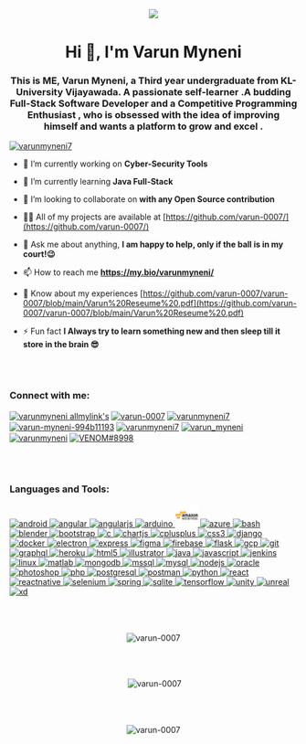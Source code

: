 <p align="center">
  <img src="https://github.com/varun-0007/varun-0007/blob/main/intro_icons/intro-removebg-preview.png" height="500"/>
  </p>
<h1 align="center">Hi 👋, I'm Varun Myneni</h1>
<h3 align="center">This is ME, Varun Myneni, a Third year undergraduate from KL-University Vijayawada. A passionate self-learner .A budding Full-Stack Software Developer and a Competitive Programming Enthusiast , who is obsessed with the idea of improving himself and wants a platform to grow and excel .</h3>

<p align="left"> <a href="https://twitter.com/varunmyneni7" target="blank"><img src="https://img.shields.io/twitter/follow/varunmyneni7?logo=twitter&style=for-the-badge" alt="varunmyneni7" /></a> </p>

- 🔭 I’m currently working on **Cyber-Security Tools**

- 🌱 I’m currently learning **Java Full-Stack**

- 👯 I’m looking to collaborate on **with any Open Source contribution**

- 👨‍💻 All of my projects are available at [https://github.com/varun-0007/](https://github.com/varun-0007/)

- 💬 Ask me about anything, **I am happy to help, only if the ball is in my court!😉**

- 📫 How to reach me **https://my.bio/varunmyneni/**

- 📄 Know about my experiences [https://github.com/varun-0007/varun-0007/blob/main/Varun%20Reseume%20.pdf](https://github.com/varun-0007/varun-0007/blob/main/Varun%20Reseume%20.pdf)

- ⚡ Fun fact **I Always try to learn something new and then sleep till it store in the brain 😎**

<br>
<br>
<h3 align="left">Connect with me:</h3>
<p align="left">
<a href="https://my.bio/varunmyneni" target="blank"><img align="center" src="https://github.com/varun-0007/varun-0007/blob/main/intro_icons/image_2021-08-22_195602-removebg-preview.png" alt="varunmyneni allmylink's" height="30" width="40" /></a>
<a href="https://codepen.io/varun-0007" target="blank"><img align="center" src="https://github.com/varun-0007/varun-0007/blob/main/intro_icons/codepen.svg" alt="varun-0007" height="30" width="40" /></a>
<a href="https://twitter.com/varunmyneni7" target="blank"><img align="center" src="https://github.com/varun-0007/varun-0007/blob/main/intro_icons/twitter.svg" alt="varunmyneni7" height="30" width="40" /></a>
<a href="https://linkedin.com/in/varun-myneni-994b11193" target="blank"><img align="center" src="https://github.com/varun-0007/varun-0007/blob/main/intro_icons/linked-in-alt.svg" alt="varun-myneni-994b11193" height="30" width="40" /></a>
<a href="https://fb.com/varunmyneni7" target="blank"><img align="center" src="https://github.com/varun-0007/varun-0007/blob/main/intro_icons/facebook.svg" alt="varunmyneni7" height="30" width="40" /></a>
<a href="https://instagram.com/varun_myneni" target="blank"><img align="center" src="https://github.com/varun-0007/varun-0007/blob/main/intro_icons/instagram.svg" alt="varun_myneni" height="30" width="40" /></a>
<a href="https://www.leetcode.com/varunmyneni" target="blank"><img align="center" src="https://github.com/varun-0007/varun-0007/blob/main/intro_icons/leet-code.svg" alt="varunmyneni" height="30" width="40" /></a>
<a href="https://discord.gg/VENOM#8998" target="blank"><img align="center" src="https://github.com/varun-0007/varun-0007/blob/main/intro_icons/discord.svg" alt="VENOM#8998" height="30" width="40" /></a>
</p>
<br>
<br>
<h3 align="left">Languages and Tools:</h3>
<p align="left"> 
  <a href="https://developer.android.com" target="_blank"> <img src="https://github.com/varun-0007/varun-0007/tree/main/dev_icons/android-original-wordmark.svg" alt="android" width="40" height="40"/> </a>
  <a href="https://angular.io" target="_blank"> <img src="https://github.com/varun-0007/varun-0007/tree/main/dev_icons/angular.svg" alt="angular" width="40" height="40"/> </a>
  <a href="https://angular.io" target="_blank"> <img src="https://github.com/varun-0007/varun-0007/tree/main/dev_icons/angularjs-original-wordmark.svg" alt="angularjs" width="40" height="40"/> </a> 
  <a href="https://www.arduino.cc/" target="_blank"> <img src="https://github.com/varun-0007/varun-0007/tree/main/dev_icons/arduino-1.svg" alt="arduino" width="40" height="40"/> </a> 
  <a href="https://aws.amazon.com" target="_blank"> <img src="https://raw.githubusercontent.com/devicons/devicon/master/icons/amazonwebservices/amazonwebservices-original-wordmark.svg" alt="aws" width="40" height="40"/> </a> 
  <a href="https://azure.microsoft.com/en-in/" target="_blank"> <img src="https://github.com/varun-0007/varun-0007/tree/main/dev_icons/microsoft_azure-icon.svg" alt="azure" width="40" height="40"/> </a> 
  <a href="https://www.gnu.org/software/bash/" target="_blank"> <img src="https://github.com/varun-0007/varun-0007/tree/main/dev_icons/gnu_bash-icon.svg" alt="bash" width="40" height="40"/> </a>
  <a href="https://www.blender.org/" target="_blank"> <img src="https://github.com/varun-0007/varun-0007/tree/main/dev_icons/blender_community_badge_white.svg" alt="blender" width="40" height="40"/> </a> 
  <a href="https://getbootstrap.com" target="_blank"> <img src="https://github.com/varun-0007/varun-0007/tree/main/dev_icons/bootstrap-plain-wordmark.svg" alt="bootstrap" width="40" height="40"/> </a> 
  <a href="https://www.cprogramming.com/" target="_blank"> <img src="https://github.com/varun-0007/varun-0007/tree/main/dev_icons/c-original.svg" alt="c" width="40" height="40"/> </a>
  <a href="https://www.chartjs.org" target="_blank"> <img src="https://github.com/varun-0007/varun-0007/tree/main/dev_icons/logo-title.svg" alt="chartjs" width="40" height="40"/> </a>
  <a href="https://www.w3schools.com/cpp/" target="_blank"> <img src="https://github.com/varun-0007/varun-0007/tree/main/dev_icons/cplusplus-original.svg" alt="cplusplus" width="40" height="40"/> </a>
  <a href="https://www.w3schools.com/css/" target="_blank"> <img src="https://github.com/varun-0007/varun-0007/tree/main/dev_icons/css3-original-wordmark.svg" alt="css3" width="40" height="40"/> </a>
  <a href="https://www.djangoproject.com/" target="_blank"> <img src="https://github.com/varun-0007/varun-0007/tree/main/dev_icons/django-original.svg" alt="django" width="40" height="40"/> </a> 
  <a href="https://www.docker.com/" target="_blank"> <img src="https://github.com/varun-0007/varun-0007/tree/main/dev_icons/docker-original-wordmark.svg" alt="docker" width="40" height="40"/> </a> 
  <a href="https://www.electronjs.org" target="_blank"> <img src="https://github.com/varun-0007/varun-0007/tree/main/dev_icons/electron-original.svg" alt="electron" width="40" height="40"/> </a>
  <a href="https://expressjs.com" target="_blank"> <img src="https://github.com/varun-0007/varun-0007/tree/main/dev_icons/express-original-wordmark.svg" alt="express" width="40" height="40"/> </a>
  <a href="https://www.figma.com/" target="_blank"> <img src="https://github.com/varun-0007/varun-0007/tree/main/dev_icons/figma-icon.svg" alt="figma" width="40" height="40"/> </a> 
  <a href="https://firebase.google.com/" target="_blank"> <img src="https://github.com/varun-0007/varun-0007/tree/main/dev_icons/firebase-icon.svg" alt="firebase" width="40" height="40"/> </a> 
  <a href="https://flask.palletsprojects.com/" target="_blank"> <img src="https://github.com/varun-0007/varun-0007/tree/main/dev_icons/pocoo_flask-icon.svg" alt="flask" width="40" height="40"/> </a> 
  <a href="https://cloud.google.com" target="_blank"> <img src="https://github.com/varun-0007/varun-0007/tree/main/dev_icons/google_cloud-icon.svg" alt="gcp" width="40" height="40"/> </a>
  <a href="https://git-scm.com/" target="_blank"> <img src="https://github.com/varun-0007/varun-0007/tree/main/dev_icons/git-scm-icon.svg" alt="git" width="40" height="40"/> </a> <a href="https://graphql.org" target="_blank"> <img src="https://github.com/varun-0007/varun-0007/tree/main/dev_icons/graphql-icon.svg" alt="graphql" width="40" height="40"/> </a> <a href="https://heroku.com" target="_blank"> <img src="https://github.com/varun-0007/varun-0007/tree/main/dev_icons/heroku-icon.svg" alt="heroku" width="40" height="40"/> </a> 
  <a href="https://www.w3.org/html/" target="_blank"> <img src="https://github.com/varun-0007/varun-0007/tree/main/dev_icons/html5-original-wordmark.svg" alt="html5" width="40" height="40"/> </a> 
  <a href="https://www.adobe.com/in/products/illustrator.html" target="_blank"> <img src="https://github.com/varun-0007/varun-0007/tree/main/dev_icons/adobe_illustrator-icon.svg" alt="illustrator" width="40" height="40"/> </a> 
  <a href="https://www.java.com" target="_blank"> <img src="https://github.com/varun-0007/varun-0007/tree/main/dev_icons/java-original.svg" alt="java" width="40" height="40"/> </a> 
  <a href="https://developer.mozilla.org/en-US/docs/Web/JavaScript" target="_blank"> <img src="https://github.com/varun-0007/varun-0007/tree/main/dev_icons/javascript-original.svg" alt="javascript" width="40" height="40"/> </a> 
  <a href="https://www.jenkins.io" target="_blank"> <img src="https://github.com/varun-0007/varun-0007/tree/main/dev_icons/jenkins-icon.svg" alt="jenkins" width="40" height="40"/> </a>
  <a href="https://www.linux.org/" target="_blank"> <img src="https://github.com/varun-0007/varun-0007/tree/main/dev_icons/linux-original.svg" alt="linux" width="40" height="40"/> </a> 
  <a href="https://www.mathworks.com/" target="_blank"> <img src="https://github.com/varun-0007/varun-0007/tree/main/dev_icons/Matlab_Logo.png" alt="matlab" width="40" height="40"/> </a> 
  <a href="https://www.mongodb.com/" target="_blank"> <img src="https://github.com/varun-0007/varun-0007/tree/main/dev_icons/mongodb-original-wordmark.svg" alt="mongodb" width="40" height="40"/> </a> 
  <a href="https://www.microsoft.com/en-us/sql-server" target="_blank"> <img src="https://github.com/varun-0007/varun-0007/tree/main/dev_icons/microsoft-sql-server-logo.svg" alt="mssql" width="40" height="40"/> </a>
  <a href="https://www.mysql.com/" target="_blank"> <img src="https://github.com/varun-0007/varun-0007/tree/main/dev_icons/mysql-original-wordmark.svg" alt="mysql" width="40" height="40"/> </a>
  <a href="https://nodejs.org" target="_blank"> <img src="https://github.com/varun-0007/varun-0007/tree/main/dev_icons/nodejs-original-wordmark.svg" alt="nodejs" width="40" height="40"/> </a>
  <a href="https://www.oracle.com/" target="_blank"> <img src="https://github.com/varun-0007/varun-0007/tree/main/dev_icons/oracle-original.svg" alt="oracle" width="40" height="40"/> </a>
  <a href="https://www.photoshop.com/en" target="_blank"> <img src="https://github.com/varun-0007/varun-0007/tree/main/dev_icons/photoshop-line.svg" alt="photoshop" width="40" height="40"/> </a>
  <a href="https://www.php.net" target="_blank"> <img src="https://github.com/varun-0007/varun-0007/tree/main/dev_icons/php-original.svg" alt="php" width="40" height="40"/> </a> <a href="https://www.postgresql.org" target="_blank"> <img src="https://github.com/varun-0007/varun-0007/tree/main/dev_icons/postgresql-original-wordmark.svg" alt="postgresql" width="40" height="40"/> </a>
  <a href="https://postman.com" target="_blank"> <img src="https://github.com/varun-0007/varun-0007/tree/main/dev_icons/getpostman-icon.svg" alt="postman" width="40" height="40"/> </a> 
  <a href="https://www.python.org" target="_blank"> <img src="https://github.com/varun-0007/varun-0007/tree/main/dev_icons/python-original.svg" alt="python" width="40" height="40"/> </a> 
  <a href="https://reactjs.org/" target="_blank"> <img src="https://github.com/varun-0007/varun-0007/tree/main/dev_icons/react-original-wordmark.svg" alt="react" width="40" height="40"/> </a> 
  <a href="https://reactnative.dev/" target="_blank"> <img src="https://github.com/varun-0007/varun-0007/tree/main/dev_icons/header_logo.svg" alt="reactnative" width="40" height="40"/> </a> 
  <a href="https://www.selenium.dev" target="_blank"> <img src="https://github.com/varun-0007/varun-0007/tree/main/dev_icons/selenium-logo.svg" alt="selenium" width="40" height="40"/> </a>
  <a href="https://spring.io/" target="_blank"> <img src="https://github.com/varun-0007/varun-0007/tree/main/dev_icons/springio-icon.svg" alt="spring" width="40" height="40"/> </a> 
  <a href="https://www.sqlite.org/" target="_blank"> <img src="https://github.com/varun-0007/varun-0007/tree/main/dev_icons/sqlite-icon.svg" alt="sqlite" width="40" height="40"/> </a> <a href="https://www.tensorflow.org" target="_blank"> <img src="https://www.vectorlogo.zone/logos/tensorflow/tensorflow-icon.svg" alt="tensorflow" width="40" height="40"/> </a> 
  <a href="https://unity.com/" target="_blank"> <img src="https://github.com/varun-0007/varun-0007/tree/main/dev_icons/unity3d-icon.svg" alt="unity" width="40" height="40"/> </a> <a href="https://unrealengine.com/" target="_blank"> <img src="https://github.com/varun-0007/varun-0007/tree/main/dev_icons/unreal-engine.svg" alt="unreal" width="40" height="40"/> </a>
  <a href="https://www.adobe.com/products/xd.html" target="_blank"> <img src="https://github.com/varun-0007/varun-0007/tree/main/dev_icons/adobe-xd.svg" alt="xd" width="40" height="40"/> </a> </p>
<br>
<br>
<p align="center"><img align="center" src="https://github-readme-stats.vercel.app/api/top-langs?username=varun-0007&show_icons=true&locale=en&layout=compact" alt="varun-0007" /></p>
<br>
<br>
<p align="center">&nbsp;<img align="center" src="https://github-readme-stats.vercel.app/api?username=varun-0007&show_icons=true&locale=en" alt="varun-0007" /></p>
<br>
<br>
<p align="center"><img align="center" src="https://github-readme-streak-stats.herokuapp.com/?user=varun-0007&" alt="varun-0007" /></p>
